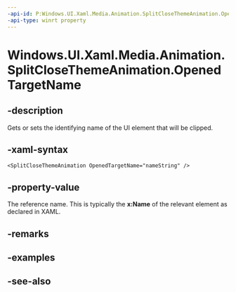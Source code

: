 ```yaml
---
-api-id: P:Windows.UI.Xaml.Media.Animation.SplitCloseThemeAnimation.OpenedTargetName
-api-type: winrt property
---
```


<!-- Property syntax
public string OpenedTargetName { get;  set; }
-->

# Windows.UI.Xaml.Media.Animation.SplitCloseThemeAnimation.OpenedTargetName

## -description
Gets or sets the identifying name of the UI element that will be clipped.



## -xaml-syntax
```xaml
<SplitCloseThemeAnimation OpenedTargetName="nameString" />
```


## -property-value
The reference name. This is typically the **x:Name** of the relevant element as declared in XAML.

## -remarks

## -examples

## -see-also
